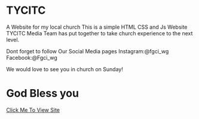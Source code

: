 # TYCITC
 A Website for my local church
 This is a simple HTML CSS and Js Website TYCITC Media Team has put together to take church experience to the next level.

 Dont forget to follow Our Social Media pages
 Instagram:@fgci_wg
 Facebook:@Fgci_wg

 We would love to see you in church on Sunday!

 <h1>God Bless you</h1>

<a href="https://kisaacnana.github.io/CHURCH/index.html">Click Me To View Site</a>
